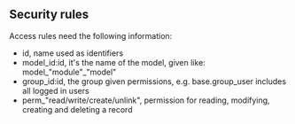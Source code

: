 ## Security rules

Access rules need the following information:
- id, name used as identifiers
- model_id:id, it's the name of the model, given like: model_"module"_"model"
- group_id:id, the group given permissions, e.g. base.group_user includes all logged in users
- perm_"read/write/create/unlink", permission for reading, modifying, creating and deleting a record